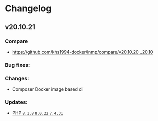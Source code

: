 # Changelog

## v20.10.21

### Compare

* https://github.com/khs1994-docker/lnmp/compare/v20.10.20...20.10

### Bug fixes:

### Changes:

* Composer Docker image based cli

### Updates:

* [PHP `8.1.8` `8.0.22` `7.4.31`](https://www.php.net/ChangeLog-8.php#8.1.8)
